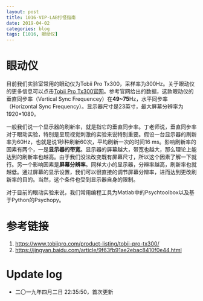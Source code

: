 ```yaml
---
layout: post
title: 1016-VIP-LAB打怪指南
date: 2019-04-02
categories: blog
tags: [1016, 眼动仪]
---
```


# 眼动仪

目前我们实验室常用的眼动仪为Tobii Pro Tx300，采样率为300Hz。关于眼动仪的更多信息可以点击[Tobii Pro Tx300官网](<https://www.tobiipro.com/product-listing/tobii-pro-tx300/>)。参考官网给出的数据，这款眼动仪的垂直同步率（Vertical Sync Frequencey）在**49~75**Hz，水平同步率（Horizontal Sync Frequency）。显示器尺寸是23英寸，最大屏幕分辨率为1920*1080。

一般我们说一个显示器的刷新率，就是指它的垂直同步率。丁老师说，垂直同步率对于眼动实验，特别是呈现视觉刺激的实验来说特别重要。假设一台显示器的刷新率为60Hz，也就是说1秒种刷新60次，平均刷新一次的时间16 ms。影响刷新率的因素有两个，一是**显示器的带宽**。显示器的屏幕越大，带宽也越大，那么理论上能达到的刷新率也越高。由于我们没法改变既有屏幕尺寸，所以这个因素了解一下就行。另一个影响因素是**屏幕分辨率**。同样大小的显示器，分辨率越高，刷新率也就越低。通过屏幕的显示设置，我们可以很直接的调节屏幕分辩率，进而达到更改刷新率的目的。当然，这个条件也受到显示器自身的限制。

对于目前的眼动实验来说，我们常用编程工具为Matlab中的Psychtoolbox以及基于Python的Psychopy。





# 参考链接

1. <https://www.tobiipro.com/product-listing/tobii-pro-tx300/>
2. <https://jingyan.baidu.com/article/9f63fb91ae2ebac8410f0e44.html>



#  Update log

- 二〇一九年四月二日 22:35:50，首次更新